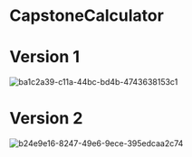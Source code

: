 ﻿# CapstoneCalculator
 # Version 1
![ba1c2a39-c11a-44bc-bd4b-4743638153c1](https://user-images.githubusercontent.com/92010456/221152389-c1af1d6b-d98a-4a90-8f04-26cb1e64e893.jpg)

# Version 2

![b24e9e16-8247-49e6-9ece-395edcaa2c74](https://user-images.githubusercontent.com/92010456/221152774-8f13db24-092b-4430-85f0-961a9c9964f2.jpg)
